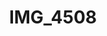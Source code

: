 ---
pid: '165'
layout: photos
title: IMG_4508
filename: IMG_4508.jpg
caption: booties, buttons, and valentines
permalink: "/photos/165.html"
---